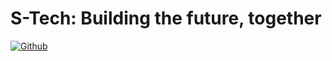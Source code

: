# S-Tech: Building the future, together

[![Github](https://img.shields.io/github/followers/S-TechHub?label=Follow&style=social)](https://github.com/S-TechHub)
